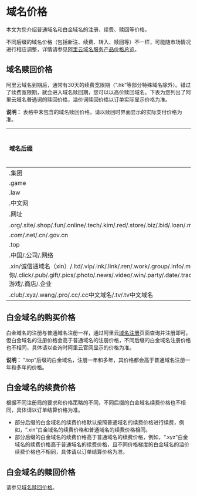 # 域名价格

本文为您介绍普通域名和白金域名的注册、续费、赎回等价格。

不同后缀的域名价格（包括新注、续费、转入、赎回等）不一样，可能随市场情况进行相应调整，详情请参见[阿里云域名服务产品价格总览](https://wanwang.aliyun.com/help/price.html?spm=5176.1825329.1003.4.8eKQ4Z)。

## 域名赎回价格

阿里云域名到期后，通常有30天的续费宽限期（“.hk”等部分特殊域名除外）。错过了续费宽限期，就会进入域名赎回期，您可以以高价赎回域名。下表为您列出了阿里云域名普通词的赎回价格，溢价词赎回价格以订单实际显示价格为准。

**说明：** 表格中未包含的域名赎回价格，请以赎回时界面显示的实际支付价格为准。

|域名后缀|赎回价格（人民币：元）|
|:---|:----------|
|.集团|28800|
|.game|5000|
|.law|4000|
|.中文网|3000|
|.网址|2800|
|.org/.site/.shop/.fun/.online/.tech/.kim/.red/.store/.biz/.bid/.loan/.men/.pw/.website/.press/.wiki/.design/.live/.studio/.games/.co/.so/.hk/.run/.biz中文域名/.name/.在线|2000|
|.com/.net/.cn/.gov.cn|1600|
|.top|1500|
|.中国/.公司/.网络|1200|
|.xin/诚信通域名（xin）/.ltd/.vip/.ink/.link/.ren/.work/.group/.info/.mobi/.我爱你/.click/.pub/.gift/.pics/.photo/.news/.video/.win/.party/.date/.trade/.science/.space/.rocks/.band/.engineer/.market/.social/.software/.lawyer/.mom/.lol/.work/.help/.me/.tel/.asia/.fund/.email/.team/.center/.游戏/.商店/.企业|1000|
|.club/.xyz/.wang/.pro/.cc/.cc中文域名/.tv/.tv中文域名|500|

## 白金域名的购买价格

白金域名的注册与普通域名注册一样，通过阿里云[域名注册](https://wanwang.aliyun.com/domain/premium)页面查询并注册即可。但白金域名的注册价格会高于普通域名的注册价格，不同后缀的白金域名注册价格也不相同，具体请以查询时阿里云官网显示的价格为准。

**说明：** “.top”后缀的白金域名，注册一年和多年，其价格都会高于普通域名注册一年和多年的价格。

## 白金域名的续费价格

根据不同注册局的要求和价格策略的不同，不同后缀的白金域名续费价格也不相同，具体请以订单结算价格为准。

-   部分后缀的白金域名的续费价格默认按照普通域名的续费价格进行续费，例如，“.xin”白金域名的续费价格和普通域名的续费价格相同。
-   部分后缀的白金域名的续费价格高于普通域名的续费价格，例如，“.xyz”白金域名的续费价格高于普通域名的续费价格，且不同价格梯度的白金域名的溢价续费价格也不相同，具体请以订单结算价格为准。

## 白金域名的赎回价格

请参见[域名赎回价格](#section_n3z_znv_12b)。

